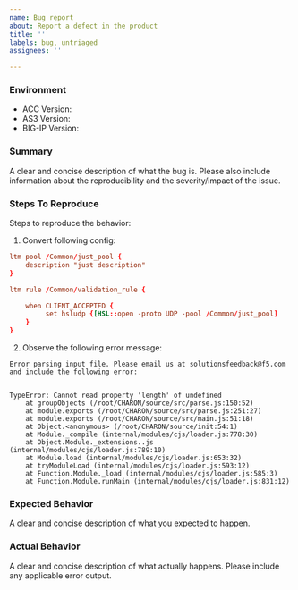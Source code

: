 ```yaml
---
name: Bug report
about: Report a defect in the product
title: ''
labels: bug, untriaged
assignees: ''

---
```


<!--
Github Issues are consistently monitored by F5 staff, but should be considered
as community supported.
-->

### Environment
 * ACC Version:
 * AS3 Version:
 * BIG-IP Version:

### Summary
A clear and concise description of what the bug is.
Please also include information about the reproducibility and the severity/impact of the issue.

### Steps To Reproduce
Steps to reproduce the behavior:
1. Convert following config:
```conf
ltm pool /Common/just_pool {
    description "just description"
}

ltm rule /Common/validation_rule {

    when CLIENT_ACCEPTED {
         set hsludp {[HSL::open -proto UDP -pool /Common/just_pool]
    }
}
```

2. Observe the following error message:
```out
Error parsing input file. Please email us at solutionsfeedback@f5.com and include the following error:


TypeError: Cannot read property 'length' of undefined
    at groupObjects (/root/CHARON/source/src/parse.js:150:52)
    at module.exports (/root/CHARON/source/src/parse.js:251:27)
    at module.exports (/root/CHARON/source/src/main.js:51:18)
    at Object.<anonymous> (/root/CHARON/source/init:54:1)
    at Module._compile (internal/modules/cjs/loader.js:778:30)
    at Object.Module._extensions..js (internal/modules/cjs/loader.js:789:10)
    at Module.load (internal/modules/cjs/loader.js:653:32)
    at tryModuleLoad (internal/modules/cjs/loader.js:593:12)
    at Function.Module._load (internal/modules/cjs/loader.js:585:3)
    at Function.Module.runMain (internal/modules/cjs/loader.js:831:12)
```

### Expected Behavior
A clear and concise description of what you expected to happen.

### Actual Behavior
A clear and concise description of what actually happens.
Please include any applicable error output.
